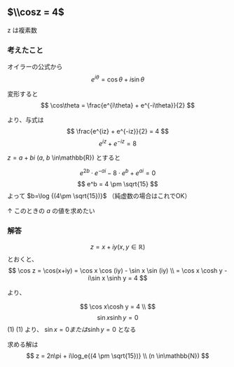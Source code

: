 <script
  type="text/javascript"
  charset="utf-8"
  src="https://cdn.mathjax.org/mathjax/latest/MathJax.js?config=TeX-AMS-MML_HTMLorMML"
></script>

## $\\cosz = 4$ 
z は複素数

### 考えたこと

オイラーの公式から
$$ 
e^{i\theta} = \cos\theta + i\sin\theta
$$

変形すると
$$
\cos\theta = \frac{e^{i\theta} + e^{-i\theta}}{2}
$$

より、与式は
$$
 \frac{e^{iz} + e^{-iz}}{2} = 4
$$
$$
e^{iz} + e^{-iz} = 8
$$

$z=a+bi$ ($a$, $b$ \in\mathbb{R}) とすると

$$
e^{2b}\cdot e^{-ai} - 8\cdot e^b + e^{ai} = 0 
$$
$$
e^b = 4 \pm \sqrt{15}
$$ 
よって $b=\log {(4\pm \sqrt{15})}$
（純虚数の場合はこれでOK）

↑ このときの $a$ の値を求めたい


### 解答
$$z = x + iy (x, y \in \mathbb{R}) $$
とおくと、
$$
\cos z = \cos(x+iy) = \cos x \cos (iy) - \sin x \sin (iy) \\
= \cos x \cosh y - i\sin x \sinh y = 4
$$

より、

$$
\cos x\cosh y = 4  \\
$$
$$
\sin x \sinh y = 0
$$(1)
(1) より、 $\sin x = 0 または \sinh y = 0$ となる

求める解は
$$
z = 2n\pi + i\log_e{(4 \pm \sqrt{15})} \\
(n \in\mathbb{N})
$$
